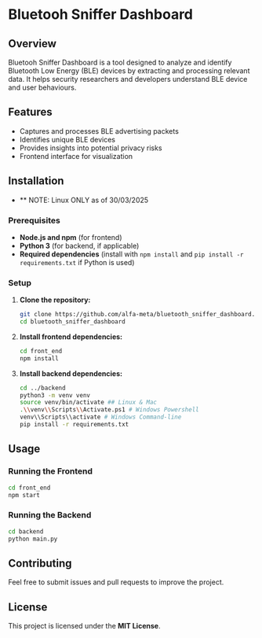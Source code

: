 # Bluetooh Sniffer Dashboard

## Overview

Bluetooh Sniffer Dashboard is a tool designed to analyze and identify Bluetooth Low Energy (BLE) devices by extracting and processing relevant data. It helps security researchers and developers understand BLE device and user behaviours.

## Features

- Captures and processes BLE advertising packets
- Identifies unique BLE devices
- Provides insights into potential privacy risks
- Frontend interface for visualization

## Installation

- ** NOTE: Linux ONLY as of 30/03/2025

### Prerequisites

- **Node.js and npm** (for frontend)
- **Python 3** (for backend, if applicable)
- **Required dependencies** (install with `npm install` and `pip install -r requirements.txt` if Python is used)

### Setup

1. **Clone the repository:**
   ```sh
   git clone https://github.com/alfa-meta/bluetooth_sniffer_dashboard.git
   cd bluetooth_sniffer_dashboard
   ```
2. **Install frontend dependencies:**
   ```sh
   cd front_end
   npm install
   ```
3. **Install backend dependencies:**
   ```sh
   cd ../backend
   python3 -m venv venv
   source venv/bin/activate ## Linux & Mac
   .\\venv\\Scripts\\Activate.ps1 # Windows Powershell
   venv\\Scripts\\activate # Windows Command-line
   pip install -r requirements.txt
   ```

## Usage

### Running the Frontend

```sh
cd front_end
npm start
```

### Running the Backend

```sh
cd backend
python main.py
```

## Contributing

Feel free to submit issues and pull requests to improve the project.

## License

This project is licensed under the **MIT License**.


